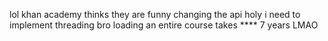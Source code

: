 lol khan academy thinks they are funny changing the api
holy i need to implement threading bro loading an entire course takes **** 7 years LMAO
